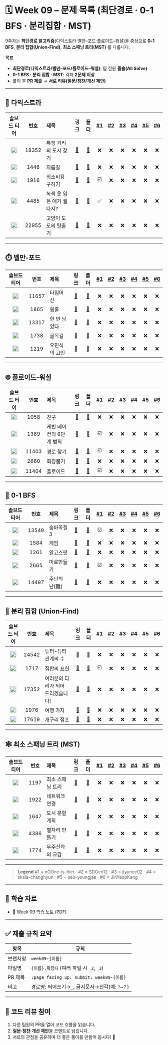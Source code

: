 # 🗓️ Week 09 – 문제 목록 (최단경로 · 0-1 BFS · 분리집합 · MST)

9주차는 **최단경로 알고리즘**(다익스트라·벨만–포드·플로이드–워셜)을 중심으로 **0-1 BFS**, **분리 집합(Union-Find)**, **최소 스패닝 트리(MST)** 를 다룹니다.

**목표**

* **최단경로(다익스트라/벨만–포드/플로이드–워셜)**: 팀 전원 **올솔(All Solve)**
* **0-1 BFS · 분리 집합 · MST**: 각자 **2문제 이상**
* 풀이 후 **PR 제출** → **서로 리뷰(질문/칭찬/개선 제안)**

---

## 🚦 다익스트라

<!--START:PROGRESS:DIJKSTRA-->

|                               솔브드 티어                               |   번호  | 제목              |                      링크                     |                   폴더                   | <a href="https://github.com/nOOne-is-hier" title="nOOne-is-hier">#1</a> | <a href="https://github.com/SDGeo12" title="SDGeo12">#2</a> | <a href="https://github.com/jiyunee02" title="jiyunee02">#3</a> | <a href="https://github.com/skala-changhyun" title="skala-changhyun">#4</a> | <a href="https://github.com/seo-youngjae" title="seo-youngjae">#5</a> | <a href="https://github.com/JinYeopKang" title="JinYeopKang">#6</a> |
| :----------------------------------------------------------------: | :---: | :-------------- | :-----------------------------------------: | :------------------------------------: | :---------------------------------------------------------------------: | :---------------------------------------------------------: | :-------------------------------------------------------------: | :-------------------------------------------------------------------------: | :-------------------------------------------------------------------: | :-----------------------------------------------------------------: |
| <img src="https://static.solved.ac/tier_small/9.svg"  width="20"/> | 18352 | 특정 거리의 도시 찾기 | [🔗](https://www.acmicpc.net/problem/18352) | [📁](./다익스트라/boj_18352_특정_거리의_도시_찾기) | ❌ | ❌ | ❌ | ❌ | ❌ | ❌ |
| <img src="https://static.solved.ac/tier_small/10.svg" width="20"/> | 1446 | 지름길 | [🔗](https://www.acmicpc.net/problem/1446) | [📁](./다익스트라/boj_1446_지름길) | ❌ | ❌ | ❌ | ❌ | ❌ | ❌ |
| <img src="https://static.solved.ac/tier_small/11.svg" width="20"/> | 1916 | 최소비용 구하기 | [🔗](https://www.acmicpc.net/problem/1916) | [📁](./다익스트라/boj_1916_최소비용_구하기) | ☑️ | ❌ | ❌ | ❌ | ❌ | ❌ |
| <img src="https://static.solved.ac/tier_small/12.svg" width="20"/> | 4485 | 녹색 옷 입은 애가 젤다지? | [🔗](https://www.acmicpc.net/problem/4485) | [📁](./다익스트라/boj_4485_녹색_옷_입은_애가_젤다지？) | ✅ | ❌ | ❌ | ❌ | ❌ | ❌ |
| <img src="https://static.solved.ac/tier_small/14.svg" width="20"/> | 22955 | 고양이 도도의 탈출기 | [🔗](https://www.acmicpc.net/problem/22955) | [📁](./다익스트라/boj_22955_고양이_도도의_탈출기) | ❌ | ❌ | ❌ | ❌ | ❌ | ❌ |

<!--END:PROGRESS:DIJKSTRA-->

---

## ⏱️ 벨만‑포드

<!--START:PROGRESS:BELLMAN_FORD-->

|                               솔브드 티어                               |   번호  | 제목      |                      링크                     |                폴더               | <a href="https://github.com/nOOne-is-hier" title="nOOne-is-hier">#1</a> | <a href="https://github.com/SDGeo12" title="SDGeo12">#2</a> | <a href="https://github.com/jiyunee02" title="jiyunee02">#3</a> | <a href="https://github.com/skala-changhyun" title="skala-changhyun">#4</a> | <a href="https://github.com/seo-youngjae" title="seo-youngjae">#5</a> | <a href="https://github.com/JinYeopKang" title="JinYeopKang">#6</a> |
| :----------------------------------------------------------------: | :---: | :------ | :-----------------------------------------: | :-----------------------------: | :---------------------------------------------------------------------: | :---------------------------------------------------------: | :-------------------------------------------------------------: | :-------------------------------------------------------------------------: | :-------------------------------------------------------------------: | :-----------------------------------------------------------------: |
| <img src="https://static.solved.ac/tier_small/12.svg" width="20"/> | 11657 | 타임머신 | [🔗](https://www.acmicpc.net/problem/11657) | [📁](./벨만-포드/boj_11657_타임머신) | ❌ | ❌ | ❌ | ❌ | ❌ | ❌ |
| <img src="https://static.solved.ac/tier_small/13.svg" width="20"/> | 1865 | 웜홀 | [🔗](https://www.acmicpc.net/problem/1865) | [📁](./벨만-포드/boj_1865_웜홀) | ❌ | ❌ | ❌ | ❌ | ❌ | ❌ |
| <img src="https://static.solved.ac/tier_small/13.svg" width="20"/> | 13317 | 한 번 남았다 | [🔗](https://www.acmicpc.net/problem/13317) | [📁](./벨만-포드/boj_13317_한_번_남았다) | ❌ | ❌ | ❌ | ❌ | ❌ | ❌ |
| <img src="https://static.solved.ac/tier_small/15.svg" width="20"/> | 1738 | 골목길 | [🔗](https://www.acmicpc.net/problem/1738) | [📁](./벨만-포드/boj_1738_골목길) | ❌ | ❌ | ❌ | ❌ | ❌ | ❌ |
| <img src="https://static.solved.ac/tier_small/16.svg" width="20"/> | 1219 | 오민식의 고민 | [🔗](https://www.acmicpc.net/problem/1219) | [📁](./벨만-포드/boj_1219_오민식의_고민) | ❌ | ❌ | ❌ | ❌ | ❌ | ❌ |

<!--END:PROGRESS:BELLMAN_FORD-->

---

## 🌐 플로이드‑워셜

<!--START:PROGRESS:FLOYD_WARSHALL-->

|                               솔브드 티어                               |   번호  | 제목             |                      링크                     |                    폴더                   | <a href="https://github.com/nOOne-is-hier" title="nOOne-is-hier">#1</a> | <a href="https://github.com/SDGeo12" title="SDGeo12">#2</a> | <a href="https://github.com/jiyunee02" title="jiyunee02">#3</a> | <a href="https://github.com/skala-changhyun" title="skala-changhyun">#4</a> | <a href="https://github.com/seo-youngjae" title="seo-youngjae">#5</a> | <a href="https://github.com/JinYeopKang" title="JinYeopKang">#6</a> |
| :----------------------------------------------------------------: | :---: | :------------- | :-----------------------------------------: | :-------------------------------------: | :---------------------------------------------------------------------: | :---------------------------------------------------------: | :-------------------------------------------------------------: | :-------------------------------------------------------------------------: | :-------------------------------------------------------------------: | :-----------------------------------------------------------------: |
| <img src="https://static.solved.ac/tier_small/9.svg"  width="20"/> | 1058 | 친구 | [🔗](https://www.acmicpc.net/problem/1058) | [📁](./플로이드-워셜/boj_1058_친구) | ❌ | ❌ | ❌ | ❌ | ❌ | ❌ |
| <img src="https://static.solved.ac/tier_small/10.svg" width="20"/> | 1389 | 케빈 베이컨의 6단계 법칙 | [🔗](https://www.acmicpc.net/problem/1389) | [📁](./플로이드-워셜/boj_1389_케빈_베이컨의_6단계_법칙) | ☑️ | ❌ | ❌ | ❌ | ❌ | ❌ |
| <img src="https://static.solved.ac/tier_small/10.svg" width="20"/> | 11403 | 경로 찾기 | [🔗](https://www.acmicpc.net/problem/11403) | [📁](./플로이드-워셜/boj_11403_경로_찾기) | ☑️ | ❌ | ❌ | ❌ | ❌ | ❌ |
| <img src="https://static.solved.ac/tier_small/11.svg" width="20"/> | 2660 | 회장뽑기 | [🔗](https://www.acmicpc.net/problem/2660) | [📁](./플로이드-워셜/boj_2660_회장뽑기) | ❌ | ❌ | ❌ | ❌ | ❌ | ❌ |
| <img src="https://static.solved.ac/tier_small/12.svg" width="20"/> | 11404 | 플로이드 | [🔗](https://www.acmicpc.net/problem/11404) | [📁](./플로이드-워셜/boj_11404_플로이드) | ☑️ | ❌ | ❌ | ❌ | ❌ | ❌ |

<!--END:PROGRESS:FLOYD_WARSHALL-->

---

## 🧮 0‑1 BFS

<!--START:PROGRESS:ZERO_ONE_BFS-->

|                               솔브드 티어                               |   번호  | 제목       |                      링크                     |                   폴더                   | <a href="https://github.com/nOOne-is-hier" title="nOOne-is-hier">#1</a> | <a href="https://github.com/SDGeo12" title="SDGeo12">#2</a> | <a href="https://github.com/jiyunee02" title="jiyunee02">#3</a> | <a href="https://github.com/skala-changhyun" title="skala-changhyun">#4</a> | <a href="https://github.com/seo-youngjae" title="seo-youngjae">#5</a> | <a href="https://github.com/JinYeopKang" title="JinYeopKang">#6</a> |
| :----------------------------------------------------------------: | :---: | :------- | :-----------------------------------------: | :------------------------------------: | :---------------------------------------------------------------------: | :---------------------------------------------------------: | :-------------------------------------------------------------: | :-------------------------------------------------------------------------: | :-------------------------------------------------------------------: | :-----------------------------------------------------------------: |
| <img src="https://static.solved.ac/tier_small/11.svg" width="20"/> | 13549 | 숨바꼭질 3 | [🔗](https://www.acmicpc.net/problem/13549) | [📁](./0-1_BFS/boj_13549_숨바꼭질_3) | ☑️ | ❌ | ❌ | ❌ | ❌ | ❌ |
| <img src="https://static.solved.ac/tier_small/11.svg" width="20"/> | 1584 | 게임 | [🔗](https://www.acmicpc.net/problem/1584) | [📁](./0-1_BFS/boj_1584_게임) | ❌ | ❌ | ❌ | ❌ | ❌ | ❌ |
| <img src="https://static.solved.ac/tier_small/12.svg" width="20"/> | 1261 | 알고스팟 | [🔗](https://www.acmicpc.net/problem/1261) | [📁](./0-1_BFS/boj_1261_알고스팟) | ❌ | ❌ | ❌ | ❌ | ❌ | ❌ |
| <img src="https://static.solved.ac/tier_small/12.svg" width="20"/> | 2665 | 미로만들기 | [🔗](https://www.acmicpc.net/problem/2665) | [📁](./0-1_BFS/boj_2665_미로만들기) | ☑️ | ❌ | ❌ | ❌ | ❌ | ❌ |
| <img src="https://static.solved.ac/tier_small/12.svg" width="20"/> | 14497 | 주난의 난(難) | [🔗](https://www.acmicpc.net/problem/14497) | [📁](./0-1_BFS/boj_14497_주난의_난%28難%29) | ❌ | ❌ | ❌ | ❌ | ❌ | ❌ |

<!--END:PROGRESS:ZERO_ONE_BFS-->

---

## 🔗 분리 집합 (Union‑Find)

<!--START:PROGRESS:UNION_FIND-->

|                               솔브드 티어                               |   번호  | 제목                  |                      링크                     |                      폴더                     | <a href="https://github.com/nOOne-is-hier" title="nOOne-is-hier">#1</a> | <a href="https://github.com/SDGeo12" title="SDGeo12">#2</a> | <a href="https://github.com/jiyunee02" title="jiyunee02">#3</a> | <a href="https://github.com/skala-changhyun" title="skala-changhyun">#4</a> | <a href="https://github.com/seo-youngjae" title="seo-youngjae">#5</a> | <a href="https://github.com/JinYeopKang" title="JinYeopKang">#6</a> |
| :----------------------------------------------------------------: | :---: | :------------------ | :-----------------------------------------: | :-----------------------------------------: | :---------------------------------------------------------------------: | :---------------------------------------------------------: | :-------------------------------------------------------------: | :-------------------------------------------------------------------------: | :-------------------------------------------------------------------: | :-----------------------------------------------------------------: |
| <img src="https://static.solved.ac/tier_small/10.svg" width="20"/> | 24542 | 튜터-튜티 관계의 수 | [🔗](https://www.acmicpc.net/problem/24542) | [📁](./분리_집합/boj_24542_튜터-튜티_관계의_수) | ❌ | ❌ | ❌ | ❌ | ❌ | ❌ |
| <img src="https://static.solved.ac/tier_small/11.svg" width="20"/> | 1717 | 집합의 표현 | [🔗](https://www.acmicpc.net/problem/1717) | [📁](./분리_집합/boj_1717_집합의_표현) | ☑️ | ❌ | ❌ | ❌ | ❌ | ❌ |
| <img src="https://static.solved.ac/tier_small/11.svg" width="20"/> | 17352 | 여러분의 다리가 되어 드리겠습니다! | [🔗](https://www.acmicpc.net/problem/17352) | [📁](./분리_집합/boj_17352_여러분의_다리가_되어_드리겠습니다!) | ❌ | ❌ | ❌ | ❌ | ❌ | ❌ |
| <img src="https://static.solved.ac/tier_small/12.svg" width="20"/> | 1976 | 여행 가자 | [🔗](https://www.acmicpc.net/problem/1976) | [📁](./분리_집합/boj_1976_여행_가자) | ❌ | ❌ | ❌ | ❌ | ❌ | ❌ |
| <img src="https://static.solved.ac/tier_small/13.svg" width="20"/> | 17619 | 개구리 점프 | [🔗](https://www.acmicpc.net/problem/17619) | [📁](./분리_집합/boj_17619_개구리_점프) | ❌ | ❌ | ❌ | ❌ | ❌ | ❌ |

<!--END:PROGRESS:UNION_FIND-->

---

## 🕸️ 최소 스패닝 트리 (MST)

<!--START:PROGRESS:MST-->

|                               솔브드 티어                               |  번호  | 제목        |                     링크                     |                  폴더                  | <a href="https://github.com/nOOne-is-hier" title="nOOne-is-hier">#1</a> | <a href="https://github.com/SDGeo12" title="SDGeo12">#2</a> | <a href="https://github.com/jiyunee02" title="jiyunee02">#3</a> | <a href="https://github.com/skala-changhyun" title="skala-changhyun">#4</a> | <a href="https://github.com/seo-youngjae" title="seo-youngjae">#5</a> | <a href="https://github.com/JinYeopKang" title="JinYeopKang">#6</a> |
| :----------------------------------------------------------------: | :--: | :-------- | :----------------------------------------: | :----------------------------------: | :---------------------------------------------------------------------: | :---------------------------------------------------------: | :-------------------------------------------------------------: | :-------------------------------------------------------------------------: | :-------------------------------------------------------------------: | :-----------------------------------------------------------------: |
| <img src="https://static.solved.ac/tier_small/12.svg" width="20"/> | 1197 | 최소 스패닝 트리 | [🔗](https://www.acmicpc.net/problem/1197) | [📁](./최소_스패닝_트리/boj_1197_최소_스패닝_트리) | ❌ | ❌ | ❌ | ❌ | ❌ | ❌ |
| <img src="https://static.solved.ac/tier_small/12.svg" width="20"/> | 1922 | 네트워크 연결 | [🔗](https://www.acmicpc.net/problem/1922) | [📁](./최소_스패닝_트리/boj_1922_네트워크_연결) | ❌ | ❌ | ❌ | ❌ | ❌ | ❌ |
| <img src="https://static.solved.ac/tier_small/12.svg" width="20"/> | 1647 | 도시 분할 계획 | [🔗](https://www.acmicpc.net/problem/1647) | [📁](./최소_스패닝_트리/boj_1647_도시_분할_계획) | ❌ | ❌ | ❌ | ❌ | ❌ | ❌ |
| <img src="https://static.solved.ac/tier_small/13.svg" width="20"/> | 4386 | 별자리 만들기 | [🔗](https://www.acmicpc.net/problem/4386) | [📁](./최소_스패닝_트리/boj_4386_별자리_만들기) | ❌ | ❌ | ❌ | ❌ | ❌ | ❌ |
| <img src="https://static.solved.ac/tier_small/13.svg" width="20"/> | 1774 | 우주신과의 교감 | [🔗](https://www.acmicpc.net/problem/1774) | [📁](./최소_스패닝_트리/boj_1774_우주신과의_교감) | ❌ | ❌ | ❌ | ❌ | ❌ | ❌ |

<!--END:PROGRESS:MST-->

---

> **Legend**
> #1 = nOOne-is-hier · #2 = SDGeo12 · #3 = jiyunee02 · #4 = skala-changhyun · #5 = seo-youngjae · #6 = JinYeopKang

---

## 📝 학습 자료

* [📄 Week 09 학습 노트 (PDF)](../../docs/study-note-week09.pdf)

---

## ✅ 제출 규칙 요약

| 항목    | 규칙                                     |
| ----- | -------------------------------------- |
| 브랜치명  | `week09-{이름}`                          |
| 파일명   | `{이름}.확장자` (여러 파일 시 `_2`, `_3`)        |
| PR 제목 | `:page_facing_up: submit: week09-{이름}` |
| 비고    | 경로명: 띄어쓰기→`_`, 금지문자→전각(예: `?→？`)       |

---

## 💬 코드 리뷰 참여

1. 다른 팀원의 PR을 열어 코드 흐름을 읽습니다.
2. **질문·칭찬·개선 제안**을 코멘트로 남깁니다.
3. 서로의 관점을 공유하며 더 좋은 풀이를 만들어 봅시다! 🚀
